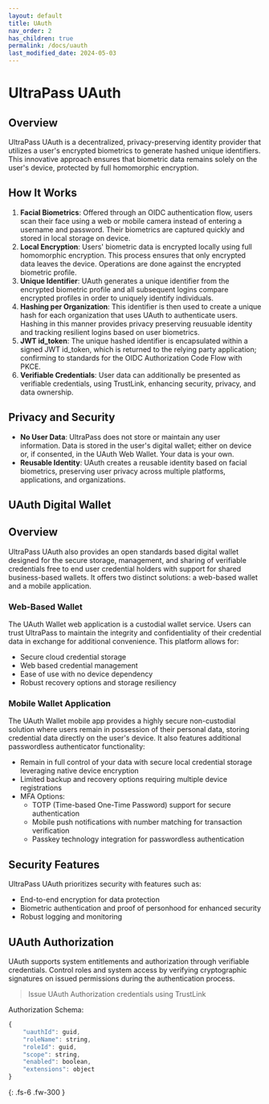 ```yaml
---
layout: default
title: UAuth
nav_order: 2
has_children: true
permalink: /docs/uauth
last_modified_date: 2024-05-03
---
```

# UltraPass UAuth

## Overview
UltraPass UAuth is a decentralized, privacy-preserving identity provider that utilizes a user's encrypted biometrics to generate hashed unique identifiers. This innovative approach ensures that biometric data remains solely on the user's device, protected by full homomorphic encryption.

## How It Works
1. **Facial Biometrics**: Offered through an OIDC authentication flow, users scan their face using a web or mobile camera instead of entering a username and password. Their biometrics are captured quickly and stored in local storage on device.
2. **Local Encryption**: Users' biometric data is encrypted locally using full homomorphic encryption. This process ensures that only encrypted data leaves the device. Operations are done against the encrypted biometric profile.
3. **Unique Identifier**: UAuth generates a unique identifier from the encrypted biometric profile and all subsequent logins compare encrypted profiles in order to uniquely identify individuals.
4. **Hashing per Organization**: This identifier is then used to create a unique hash for each organization that uses UAuth to authenticate users. Hashing in this manner provides privacy preserving reusuable identity and tracking resilient logins based on user biometrics.
5. **JWT id_token**: The unique hashed identifier is encapsulated within a signed JWT id_token, which is returned to the relying party application; confirming to standards for the OIDC Authorization Code Flow with PKCE.
6. **Verifiable Credentials**: User data can additionally be presented as verifiable credentials, using TrustLink, enhancing security, privacy, and data ownership.

## Privacy and Security
- **No User Data**: UltraPass does not store or maintain any user information. Data is stored in the user's digital wallet; either on device or, if consented, in the UAuth Web Wallet. Your data is your own.
- **Reusable Identity**: UAuth creates a reusable identity based on facial biometrics, preserving user privacy across multiple platforms, applications, and organizations.

## UAuth Digital Wallet

## Overview
UltraPass UAuth also provides an open standards based digital wallet designed for the secure storage, management, and sharing of verifiable credentials free to end user credential holders with support for shared business-based wallets. It offers two distinct solutions: a web-based wallet and a mobile application.

### Web-Based Wallet
The UAuth Wallet web application is a custodial wallet service. Users can trust UltraPass to maintain the integrity and confidentiality of their credential data in exchange for additional convenience. This platform allows for:

- Secure cloud credential storage
- Web based credential management
- Ease of use with no device dependency
- Robust recovery options and storage resiliency

### Mobile Wallet Application
The UAuth Wallet mobile app provides a highly secure non-custodial solution where users remain in possession of their personal data, storing credential data directly on the user's device. It also features additional passwordless authenticator functionality:

- Remain in full control of your data with secure local credential storage leveraging native device encryption
- Limited backup and recovery options requiring multiple device registrations
- MFA Options:
    - TOTP (Time-based One-Time Password) support for secure authentication
    - Mobile push notifications with number matching for transaction verification
    - Passkey technology integration for passwordless authentication

## Security Features
UltraPass UAuth prioritizes security with features such as:

- End-to-end encryption for data protection
- Biometric authentication and proof of personhood for enhanced security
- Robust logging and monitoring

## UAuth Authorization
UAuth supports system entitlements and authorization through verifiable credentials. Control roles and system access by verifying cryptographic signatures on issued permissions during the authentication process.

>Issue UAuth Authorization credentials using TrustLink

Authorization Schema:
```js
{
    "uauthId": guid,
    "roleName": string,
    "roleId": guid,
    "scope": string,
    "enabled": boolean,
    "extensions": object
}
```



{: .fs-6 .fw-300 }